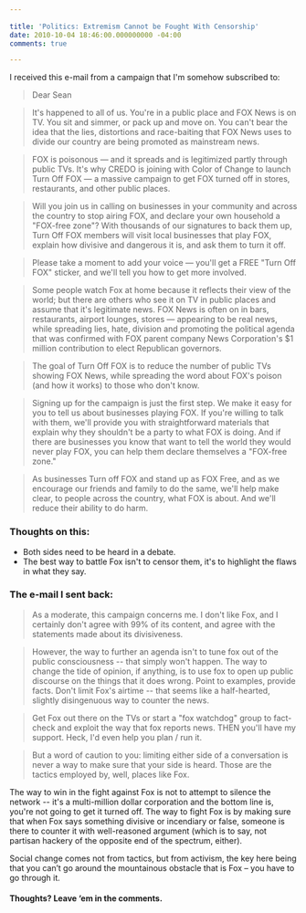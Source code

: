 ```yaml
---
 
title: 'Politics: Extremism Cannot be Fought With Censorship'
date: 2010-10-04 18:46:00.000000000 -04:00
comments: true

---
```

I received this e-mail from a campaign that I'm somehow subscribed to:

> Dear Sean

>It's happened to all of us. You're in a public place and FOX News is on TV. You sit and simmer, or pack up and move on. You can't bear the idea that the lies, distortions and race-baiting that FOX News uses to divide our country are being promoted as mainstream news.

> FOX is poisonous — and it spreads and is legitimized partly through public TVs. It's why CREDO is joining with Color of Change to launch Turn Off FOX — a massive campaign to get FOX turned off in stores, restaurants, and other public places.

> Will you join us in calling on businesses in your community and across the country to stop airing FOX, and declare your own household a "FOX-free zone"? With thousands of our signatures to back them up, Turn Off FOX members will visit local businesses that play FOX, explain how divisive and dangerous it is, and ask them to turn it off.

> Please take a moment to add your voice — you'll get a FREE "Turn Off FOX" sticker, and we'll tell you how to get more involved.

> Some people watch Fox at home because it reflects their view of the world; but there are others who see it on TV in public places and assume that it's legitimate news. FOX News is often on in bars, restaurants, airport lounges, stores — appearing to be real news, while spreading lies, hate, division and promoting the political agenda that was confirmed with FOX parent company News Corporation's $1 million contribution to elect Republican governors.

> The goal of Turn Off FOX is to reduce the number of public TVs showing FOX News, while spreading the word about FOX's poison (and how it works) to those who don't know.

> Signing up for the campaign is just the first step. We make it easy for you to tell us about businesses playing FOX. If you're willing to talk with them, we'll provide you with straightforward materials that explain why they shouldn't be a party to what FOX is doing. And if there are businesses you know that want to tell the world they would never play FOX, you can help them declare themselves a "FOX-free zone."

> As businesses Turn off FOX and stand up as FOX Free, and as we encourage our friends and family to do the same, we'll help make clear, to people across the country, what FOX is about. And we'll reduce their ability to do harm. 

### Thoughts on this:
* Both sides need to be heard in a debate.  
* The best way to battle Fox isn't to censor them, it's to highlight the flaws in what they say. 

### The e-mail I sent back: 

> As a moderate, this campaign concerns me. I don't like Fox, and I certainly don't agree with 99% of its content, and agree with the statements made about its divisiveness.

> However, the way to further an agenda isn't to tune fox out of the public consciousness -- that simply won't happen. The way to change the tide of opinion, if anything, is to use fox to open up public discourse on the things that it does wrong. Point to examples, provide facts. Don't limit Fox's airtime -- that seems like a half-hearted, slightly disingenuous way to counter the news.

> Get Fox out there on the TVs or start a "fox watchdog" group to fact-check and exploit the way that fox reports news. THEN you'll have my support. Heck, I'd even help you plan / run it.

> But a word of caution to you: limiting either side of a conversation is never a way to make sure that your side is heard. Those are the tactics employed by, well, places like Fox. 

The way to win in the fight against Fox is not to attempt to silence the network -- it's a multi-million dollar corporation and the bottom line is, you're not going to get it turned off. The way to fight Fox is by making sure that when Fox says something divisive or incendiary or false, someone is there to counter it with well-reasoned argument (which is to say, not partisan hackery of the opposite end of the spectrum, either).  

Social change comes not from tactics, but from activism, the key here being that you can’t go around the mountainous obstacle that is Fox – you have to go through it.  

#### Thoughts? Leave ‘em in the comments.
